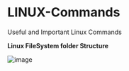 # LINUX-Commands
Useful and Important Linux Commands


**Linux FileSystem folder Structure**

![image](https://user-images.githubusercontent.com/85973309/137605882-8eabef9d-003d-4800-8c89-03f0b2702f7e.png)
